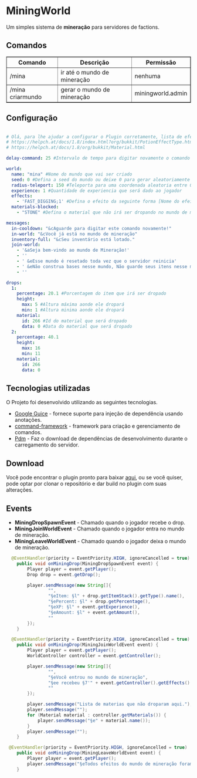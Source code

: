# MiningWorld
Um simples sistema de <b>mineração</b> para servidores de factions.

## Comandos
<table border="1" style="border-collapse: collapse">
<tr>
<th>Comando</th> <th>Descrição</th> <th>Permissão</th>
</tr>
<tr>
<td>/mina</td> <td>ir até o mundo de mineração</td> <td>nenhuma</td>
</tr>
<tr>
<td>/mina criarmundo</td> <td>gerar o mundo de mineração</td> <td>miningworld.admin</td>
</tr>
</table>

## Configuração
```yaml

# Olá, para lhe ajudar a configurar o Plugin corretamente, lista de efeitos e materiais abaixo!
# https://helpch.at/docs/1.8/index.html?org/bukkit/PotionEffectType.html
# https://helpch.at/docs/1.8/org/bukkit/Material.html

delay-command: 25 #Intervalo de tempo para digitar novamente o comando

world:
  name: "mina" #Nome do mundo que vai ser criado
  seed: 0 #Defina a seed do mundo ou deixe 0 para gerar aleatoriamente
  radius-teleport: 150 #Teleporta para uma coordenada aleatoria entre 0 e 150
  experience: 1 #Quantidade de experiencia que será dado ao jogador
  effects:
    - 'FAST_DIGGING;1' #Defina o efeito da seguinte forma [Nome do efeito;nivel]
  materials-blocked: 
    - "STONE" #Defina o material que não irá ser dropando no mundo de mineração

messages:
  in-cooldown: "&cAguarde para digitar este comando novamente!"
  in-world: "&cVocê já está no mundo de mineração"
  inventory-full: "&cSeu inventário está lotado."
  join-world:
    - '&aSeja bem-vindo ao mundo de Mineração!'
    - ''
    - ' &eEsse mundo é resetado toda vez que o servidor reinicia'
    - ' &eNão construa bases nesse mundo, Não guarde seus itens nesse mundo'
    - ''

drops:
  1:
    percentage: 20.1 #Porcentagem do item que irá ser dropado
    height:
      max: 5 #Altura máxima aonde ele dropará
      min: 1 #Altura minima aonde ele dropará
    material:
      id: 266 #Id do material que será dropado
      data: 0 #Data do material que será dropado
  2:
    percentage: 40.1
    height:
      max: 16
      min: 11
    material:
      id: 266
      data: 0
```

## Tecnologias utilizadas
O Projeto foi desenvolvido utilizando as seguintes tecnologias.

- [Google Guice](https://github.com/google/guice) - fornece suporte para injeção de dependência usando anotações.
- [command-framework]() - framework para criação e gerenciamento de comandos.
- [Pdm](https://github.com/knightzmc/pdm) - Faz o download de dependências de desenvolvimento durante o carregamento do servidor.

## Download
Você pode encontrar o plugin pronto para baixar [aqui](https://github.com/BADnotice/MiningWorld/releases), ou se você quiser, pode optar por clonar o repositório e dar build no plugin com suas alterações.

## Events
- <b>MiningDropSpawnEvent</b> - Chamado quando o jogador recebe o drop.
- <b>MiningJoinWorldEvent</b> - Chamado quando o jogador entra no mundo de mineração.
- <b>MiningLeaveWorldEvent</b> - Chamado quando o jogador deixa o mundo de mineração.
```java
  @EventHandler(priority = EventPriority.HIGH, ignoreCancelled = true)
    public void onMiningDrop(MiningDropSpawnEvent event) {
        Player player = event.getPlayer();
        Drop drop = event.getDrop();

        player.sendMessage(new String[]{
                "",
                "§eItem: §l" + drop.getItemStack().getType().name(),
                "§ePercent: §l" + drop.getPercentage(),
                "§eXP: §l" + event.getExperience(),
                "§eAmount: §l" + event.getAmount(),
                ""
        });
    }

  @EventHandler(priority = EventPriority.HIGH, ignoreCancelled = true)
    public void onMiningDrop(MiningJoinWorldEvent event) {
        Player player = event.getPlayer();
        WorldController controller = event.getController();

        player.sendMessage(new String[]{
                "",
                "§eVocê entrou no mundo de mineração",
                "§ee recebeu §7'" + event.getController().getEffects().size() + "' §eefeitos."
                ""
        });

        player.sendMessage("Lista de materias que não droparam aqui.");
        player.sendMessage("");
        for (Material material : controller.getMaterials()) {
            player.sendMessage("§e" + material.name());
        }
        player.sendMessage("");
    }

 @EventHandler(priority = EventPriority.HIGH, ignoreCancelled = true)
    public void onMiningDrop(MiningLeaveWorldEvent event) {
        Player player = event.getPlayer();
        player.sendMessage("§eTodos efeitos do mundo de mineração foram rmeovidos.");
    }
```
